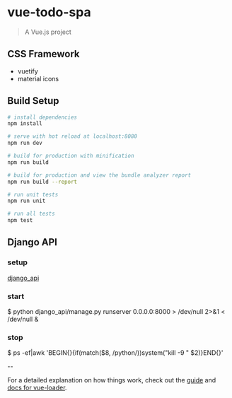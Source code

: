 # vue-todo-spa

> A Vue.js project

## CSS Framework

 - vuetify
 - material icons

## Build Setup

``` bash
# install dependencies
npm install

# serve with hot reload at localhost:8080
npm run dev

# build for production with minification
npm run build

# build for production and view the bundle analyzer report
npm run build --report

# run unit tests
npm run unit

# run all tests
npm test
```

## Django API

### setup

[django_api](https://github.com/rcanai/vue-todo-spa/tree/master/django_api)

### start

$ python django_api/manage.py runserver 0.0.0.0:8000 > /dev/null 2>&1 < /dev/null &

### stop

$ ps -ef|awk 'BEGIN{}{if(match($8, /python/))system("kill -9 " $2)}END{}'

--

For a detailed explanation on how things work, check out the [guide](http://vuejs-templates.github.io/webpack/) and [docs for vue-loader](http://vuejs.github.io/vue-loader).
